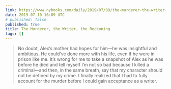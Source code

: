 ```yaml
---
link: https://www.nybooks.com/daily/2019/07/09/the-murderer-the-writer-the-reckoning/
date: 2019-07-10 16:09 UTC
# published: false
published: true
title: The Murderer, the Writer, the Reckoning
tags: []
---
```


> No doubt, Alex’s mother had hopes for him—he was insightful and ambitious. He could’ve done more with his life, even if he were in prison like me. It’s wrong for me to take a snapshot of Alex as he was before he died and tell myself I’m not so bad because I killed a criminal—and then, in the same breath, say that my character should not be defined by my crime. I finally realized that I had to fully account for the murder before I could gain acceptance as a writer.
